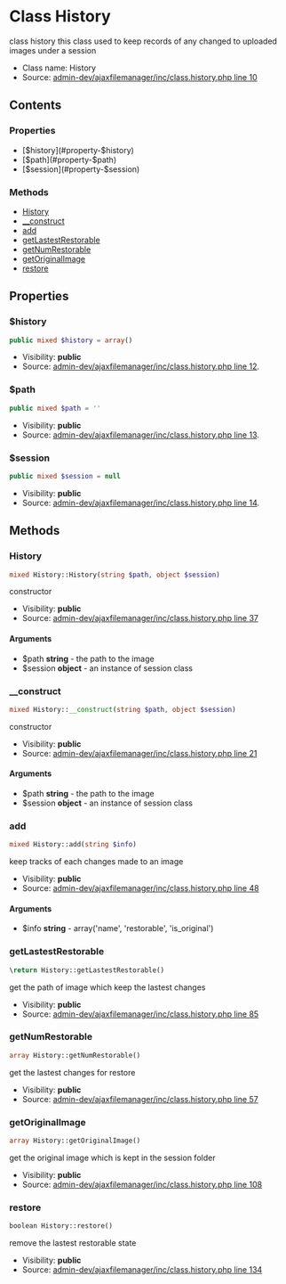 Class History
=====================

class history
this class used to keep records of any changed to uploaded images under a session



* Class name: History
* Source: [admin-dev/ajaxfilemanager/inc/class.history.php line 10](https://github.com/PrestaShop/PrestaShop/blob/1.5.3.1/admin-dev/ajaxfilemanager/inc/class.history.php#L10)


Contents
--------


### Properties

* [$history](#property-$history)
* [$path](#property-$path)
* [$session](#property-$session)

### Methods

* [History](#method-History)
* [__construct](#method-__construct)
* [add](#method-add)
* [getLastestRestorable](#method-getLastestRestorable)
* [getNumRestorable](#method-getNumRestorable)
* [getOriginalImage](#method-getOriginalImage)
* [restore](#method-restore)




Properties
----------


### <a name="property-$history"></a>$history

```php
public mixed $history = array()
```





* Visibility: **public**
* Source: [admin-dev/ajaxfilemanager/inc/class.history.php line 12](https://github.com/PrestaShop/PrestaShop/blob/1.5.3.1/admin-dev/ajaxfilemanager/inc/class.history.php#L12).


### <a name="property-$path"></a>$path

```php
public mixed $path = ''
```





* Visibility: **public**
* Source: [admin-dev/ajaxfilemanager/inc/class.history.php line 13](https://github.com/PrestaShop/PrestaShop/blob/1.5.3.1/admin-dev/ajaxfilemanager/inc/class.history.php#L13).


### <a name="property-$session"></a>$session

```php
public mixed $session = null
```





* Visibility: **public**
* Source: [admin-dev/ajaxfilemanager/inc/class.history.php line 14](https://github.com/PrestaShop/PrestaShop/blob/1.5.3.1/admin-dev/ajaxfilemanager/inc/class.history.php#L14).


Methods
-------


### <a name="method-History"></a>History

```php
mixed History::History(string $path, object $session)
```

constructor



* Visibility: **public**
* Source: [admin-dev/ajaxfilemanager/inc/class.history.php line 37](https://github.com/PrestaShop/PrestaShop/blob/1.5.3.1/admin-dev/ajaxfilemanager/inc/class.history.php#L37)


#### Arguments
* $path **string** - the path to the image
* $session **object** - an instance of session class



### <a name="method-__construct"></a>__construct

```php
mixed History::__construct(string $path, object $session)
```

constructor



* Visibility: **public**
* Source: [admin-dev/ajaxfilemanager/inc/class.history.php line 21](https://github.com/PrestaShop/PrestaShop/blob/1.5.3.1/admin-dev/ajaxfilemanager/inc/class.history.php#L21)


#### Arguments
* $path **string** - the path to the image
* $session **object** - an instance of session class



### <a name="method-add"></a>add

```php
mixed History::add(string $info)
```

keep tracks of each changes made to an image



* Visibility: **public**
* Source: [admin-dev/ajaxfilemanager/inc/class.history.php line 48](https://github.com/PrestaShop/PrestaShop/blob/1.5.3.1/admin-dev/ajaxfilemanager/inc/class.history.php#L48)


#### Arguments
* $info **string** - array(&#039;name&#039;, &#039;restorable&#039;, &#039;is_original&#039;)



### <a name="method-getLastestRestorable"></a>getLastestRestorable

```php
\return History::getLastestRestorable()
```

get the path of image which keep the lastest changes



* Visibility: **public**
* Source: [admin-dev/ajaxfilemanager/inc/class.history.php line 85](https://github.com/PrestaShop/PrestaShop/blob/1.5.3.1/admin-dev/ajaxfilemanager/inc/class.history.php#L85)




### <a name="method-getNumRestorable"></a>getNumRestorable

```php
array History::getNumRestorable()
```

get the lastest changes for restore



* Visibility: **public**
* Source: [admin-dev/ajaxfilemanager/inc/class.history.php line 57](https://github.com/PrestaShop/PrestaShop/blob/1.5.3.1/admin-dev/ajaxfilemanager/inc/class.history.php#L57)




### <a name="method-getOriginalImage"></a>getOriginalImage

```php
array History::getOriginalImage()
```

get the original image which is kept in the session folder



* Visibility: **public**
* Source: [admin-dev/ajaxfilemanager/inc/class.history.php line 108](https://github.com/PrestaShop/PrestaShop/blob/1.5.3.1/admin-dev/ajaxfilemanager/inc/class.history.php#L108)




### <a name="method-restore"></a>restore

```php
boolean History::restore()
```

remove the lastest restorable state



* Visibility: **public**
* Source: [admin-dev/ajaxfilemanager/inc/class.history.php line 134](https://github.com/PrestaShop/PrestaShop/blob/1.5.3.1/admin-dev/ajaxfilemanager/inc/class.history.php#L134)



